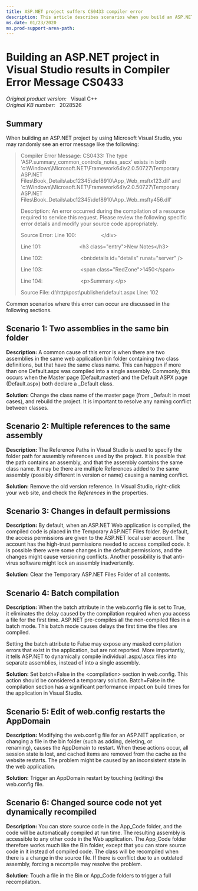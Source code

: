 ```yaml
---
title: ASP.NET project suffers CS0433 compiler error
description: This article describes scenarios when you build an ASP.NET project in Visual Studio.
ms.date: 01/23/2020
ms.prod-support-area-path:
---
```

# Building an ASP.NET project in Visual Studio results in Compiler Error Message CS0433

_Original product version:_ &nbsp; Visual C++  
_Original KB number:_ &nbsp; 2028526

## Summary

When building an ASP.NET project by using Microsoft Visual Studio, you may randomly see an error message like the following:

> Compiler Error Message: CS0433: The type 'ASP.summary_common_controls_notes_ascx' exists in both 'c:\Windows\Microsoft.NET\Framework64\v2.0.50727\Temporary ASP.NET Files\Book_Details\abc12345\def8910\App_Web_msftx123.dll' and 'c:\Windows\Microsoft.NET\Framework64\v2.0.50727\Temporary ASP.NET Files\Book_Details\abc12345\def8910\App_Web_msfty456.dll'
>
> Description: An error occurred during the compilation of a resource required to service this request. Please review the following specific error details and modify your source code appropriately.
>
> Source Error:
> Line 100:                 \</div\>
>
> Line 101:                          \<h3 class="entry"\>New Notes\</h3\>
>
> Line 102:                          \<bni:details id="details" runat="server" /\>
>
> Line 103:                          \<span class="RedZone"\>1450\</span\>
>
> Line 104:                          \<p\>Summary.\</p\>
>
> Source File: d:\http\post\publisher\default.aspx
> Line: 102

Common scenarios where this error can occur are discussed in the following sections.

## Scenario 1: Two assemblies in the same bin folder

**Description:** A common cause of this error is when there are two assemblies in the same web application bin folder containing two class definitions, but that have the same class name. This can happen if more than one Default.aspx was compiled into a single assembly. Commonly, this occurs when the Master page (Default.master) and the Default ASPX page (Default.aspx) both declare a \_Default class.

**Solution:** Change the class name of the master page (from \_Default in most cases), and rebuild the project. It is important to resolve any naming conflict between classes.

## Scenario 2: Multiple references to the same assembly

**Description:** The Reference Paths in Visual Studio is used to specify the folder path for assembly references used by the project. It is possible that the path contains an assembly, and that the assembly contains the same class name. It may be there are multiple References added to the same assembly (possibly different in version or name) causing a naming conflict.  

**Solution:** Remove the old version reference. In Visual Studio, right-click your web site, and check the _References_ in the properties.

## Scenario 3: Changes in default permissions

**Description:** By default, when an ASP.NET Web application is compiled, the compiled code is placed in the Temporary ASP.NET Files folder. By default, the access permissions are given to the ASP.NET local user account. The account has the high-trust permissions needed to access compiled code. It is possible there were some changes in the default permissions, and the changes might cause versioning conflicts. Another possibility is that anti-virus software might lock an assembly inadvertently.

**Solution:** Clear the Temporary ASP.NET Files Folder of all contents.

## Scenario 4: Batch compilation

**Description:** When the batch attribute in the web.config file is set to True, it eliminates the delay caused by the compilation required when you access a file for the first time. ASP.NET pre-compiles all the non-compiled files in a batch mode. This batch mode causes delays the first time the files are compiled.

Setting the batch attribute to False may expose any masked compilation errors that exist in the application, but are not reported. More importantly, it tells ASP.NET to dynamically compile individual .aspx/.ascx files into separate assemblies, instead of into a single assembly.

**Solution:** Set batch=False in the \<compilation\> section in web.config. This action should be considered a temporary solution. Batch=False in the compilation section has a significant performance impact on build times for the application in Visual Studio.

## Scenario 5: Edit of web.config restarts the AppDomain

**Description:** Modifying the web.config file for an ASP.NET application, or changing a file in the bin folder (such as adding, deleting, or renaming), causes the AppDomain to restart. When these actions occur, all session state is lost, and cached items are removed from the cache as the website restarts. The problem might be caused by an inconsistent state in the web application.

**Solution:** Trigger an AppDomain restart by touching (editing) the web.config file.

## Scenario 6: Changed source code not yet dynamically recompiled

**Description:** You can store source code in the App_Code folder, and the code will be automatically compiled at run time. The resulting assembly is accessible to any other code in the Web application. The App_Code folder therefore works much like the Bin folder, except that you can store source code in it instead of compiled code. The class will be recompiled when there is a change in the source file. If there is conflict due to an outdated assembly, forcing a recompile may resolve the problem.

**Solution:** Touch a file in the Bin or App_Code folders to trigger a full recompilation.
